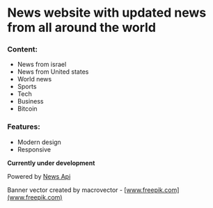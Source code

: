 # News website with updated news from all around the world

### Content:
- News from israel
- News from United states
- World news
- Sports
- Tech
- Business
- Bitcoin

### Features:
- Modern design
- Responsive

**Currently under development**

Powered by [News Api](https://NewsAPI.org)

Banner vector created by macrovector - [www.freepik.com](www.freepik.com)